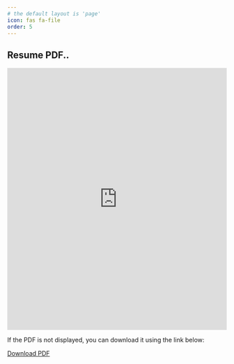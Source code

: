 ```yaml
---
# the default layout is 'page'
icon: fas fa-file
order: 5
---
```



<html lang="en">
<head>
  <meta charset="UTF-8">
  <meta name="viewport" content="width=device-width, initial-scale=1.0">
  <title>Resume PDF</title>
  <link rel="canonical" href="https://github.com/usakhil121/usakhil121.github.io/raw/main/Resume-1.pdf" />
</head>
<body>
  <h2>Resume PDF..</h2>

  <!-- Use an iframe to embed the PDF -->
  <iframe src="https://docs.google.com/viewer?url=https://github.com/usakhil121/usakhil121.github.io/raw/main/Resume-1.pdf&embedded=true" 
          width="100%" height="600px" style="border: none;">
  </iframe>

  <!-- Provide a download link -->
  <p>If the PDF is not displayed, you can download it using the link below:</p>
  <a href="https://github.com/usakhil121/usakhil121.github.io/raw/main/Resume%20(2)_removed.pdf" download>Download PDF</a>
</body>
</html>

